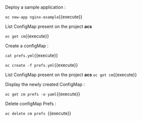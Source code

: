 

Deploy a sample application :


`oc new-app nginx-example`{{execute}}



List ConfigMap present on the project **acs**

`oc get cm`{{execute}}



Create a configMap :

`cat prefs.yml`{{execute}}

`oc create -f prefs.yml`{{execute}}

List ConfigMap present on the project **acs**
`oc get cm`{{execute}}

Display the newly created ConfigMap :

`oc get cm prefs -o yaml`{{execute}}

Delete configMap Prefs :

`oc delete cm prefs `{{execute}}



